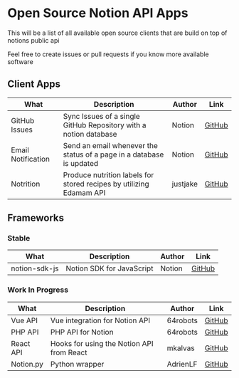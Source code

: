 
# Open Source Notion API Apps

This will be a list of all available open source clients 
that are build on top of notions public api

Feel free to create issues or pull requests if you know more available software

## Client Apps

|What|Description|Author|Link|
|---|---|---|---|
|GitHub Issues|Sync Issues of a single GitHub Repository with a notion database|Notion|[GitHub](https://github.com/makenotion/notion-sdk-js/tree/main/examples/github-issue-sync)|
|Email Notification|Send an email whenever the status of a page in a database is updated|Notion|[GitHub](https://github.com/makenotion/notion-sdk-js/tree/main/examples/database-update-send-email)|
|Notrition|Produce nutrition labels for stored recipes by utilizing Edamam API|justjake|[GitHub](https://github.com/justjake/notrition)|

 
## Frameworks

### Stable 

|What|Description|Author|Link|
|---|---|---|---|
|notion-sdk-js|Notion SDK for JavaScript|Notion|[GitHub](https://github.com/makenotion/notion-sdk-js)|


### Work In Progress

|What|Description|Author|Link|
|---|---|---|---|
|Vue API|Vue integration for Notion API|64robots|[GitHub](https://github.com/64robots/vue-notion-api)|
|PHP API|PHP API for Notion|64robots|[GitHub](https://github.com/64robots/php-notion)|
|React API|Hooks for using the Notion API from React|mkalvas|[GitHub](https://github.com/mkalvas/notion-react)|
|Notion.py|Python wrapper|AdrienLF|[GitHub](https://github.com/AdrienLF/Notion.py)|

